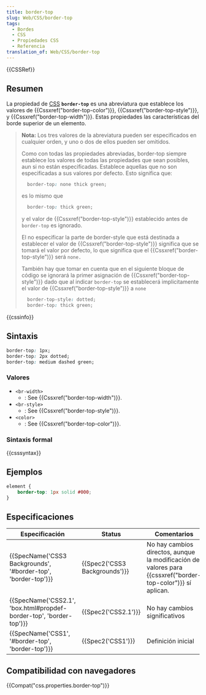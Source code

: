 ```yaml
---
title: border-top
slug: Web/CSS/border-top
tags:
  - Bordes
  - CSS
  - Propiedades CSS
  - Referencia
translation_of: Web/CSS/border-top
---
```


{{CSSRef}}

## Resumen

La propiedad de [CSS](/es/docs/CSS) **`border-top`** es una abreviatura que establece los valores de {{Cssxref("border-top-color")}}, {{Cssxref("border-top-style")}}, y {{Cssxref("border-top-width")}}. Estas propiedades las características del borde superior de un elemento.

> **Nota:** Los tres valores de la abreviatura pueden ser especificados en cualquier orden, y uno o dos de ellos pueden ser omitidos.
>
> Como con todas las propiedades abreviadas, border-top siempre establece los valores de todas las propiedades que sean posibles, aun si no están especificadas. Establece aquellas que no son especificadas a sus valores por defecto. Esto significa que:
>
> ```css
>   border-top: none thick green;
> ```
>
> es lo mismo que
>
> ```css
>   border-top: thick green;
> ```
>
> y el valor de {{Cssxref("border-top-style")}} establecido antes de `border-top` es ignorado.
>
> El no especificar la parte de border-style que está destinada a establecer el valor de {{Cssxref("border-top-style")}} significa que se tomará el valor por defecto, lo que significa que el {{Cssxref("border-top-style")}} será `none.`
>
> También hay que tomar en cuenta que en el siguiente bloque de código se ignorará la primer asignación de {{Cssxref("border-top-style")}} dado que al indicar `border-top` se establecerá implicitamente el valor de {{Cssxref("border-top-style")}} a `none`
>
> ```css
>   border-top-style: dotted;
>   border-top: thick green;
> ```

{{cssinfo}}

## Sintaxis

```css
border-top: 1px;
border-top: 2px dotted;
border-top: medium dashed green;
```

### Valores

- `<br-width>`
  - : See {{Cssxref("border-top-width")}}.
- `<br-style>`
  - : See {{Cssxref("border-top-style")}}.
- `<color>`
  - : See {{Cssxref("border-top-color")}}.

### Sintaxis formal

{{csssyntax}}

## Ejemplos

```css
element {
    border-top: 1px solid #000;
}
```

## Especificaciones

| Especificación                                                                           | Status                                   | Comentarios                                                                                                          |
| ---------------------------------------------------------------------------------------- | ---------------------------------------- | -------------------------------------------------------------------------------------------------------------------- |
| {{SpecName('CSS3 Backgrounds', '#border-top', 'border-top')}}         | {{Spec2('CSS3 Backgrounds')}} | No hay cambios directos, aunque la modificación de valores para {{cssxref("border-top-color")}} sí aplican. |
| {{SpecName('CSS2.1', 'box.html#propdef-border-top', 'border-top')}} | {{Spec2('CSS2.1')}}                 | No hay cambios significativos                                                                                        |
| {{SpecName('CSS1', '#border-top', 'border-top')}}                         | {{Spec2('CSS1')}}                 | Definición inicial                                                                                                   |

## Compatibilidad con navegadores

{{Compat("css.properties.border-top")}}

